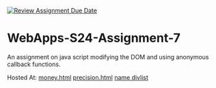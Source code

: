 [![Review Assignment Due Date](https://classroom.github.com/assets/deadline-readme-button-24ddc0f5d75046c5622901739e7c5dd533143b0c8e959d652212380cedb1ea36.svg)](https://classroom.github.com/a/cdqffI9o)
# WebApps-S24-Assignment-7
An assignment on java script modifying the DOM and using anonymous callback functions.


Hosted At: [money.html](https://44-563-web-apps-s24.github.io/44563-webapps-s24-assignment7-lukevaughn20/money.html)
[precision.html](https://44-563-web-apps-s24.github.io/44563-webapps-s24-assignment7-lukevaughn20/precision.html)
[name divlist](https://44-563-web-apps-s24.github.io/44563-webapps-s24-assignment7-lukevaughn20/name-divlist.html)
